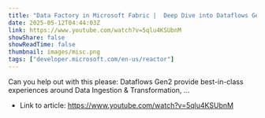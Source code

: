 ```yaml
---
title: "Data Factory in Microsoft Fabric |  Deep Dive into Dataflows Gen2 in Fabric"
date: 2025-05-12T04:44:03Z
link: https://www.youtube.com/watch?v=5qlu4KSUbnM
showShare: false
showReadTime: false
thumbnail: images/misc.png
tags: ["developer.microsoft.com/en-us/reactor"]
---
```

Can you help out with this please: Dataflows Gen2 provide best-in-class experiences around Data Ingestion & Transformation, ...

- Link to article: https://www.youtube.com/watch?v=5qlu4KSUbnM